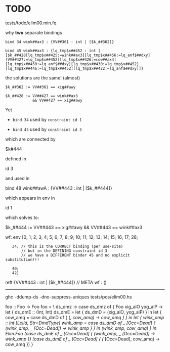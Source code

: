 # TODO

tests/todo/elim00.min.fq

why **two** separate bindings

```
bind 34 wink##ax3 : {VV##361 : int | [$k_##362]}

bind 45 wink##ax3 : {lq_tmp$x##452 : int | [$k_##428[lq_tmp$x##425:=wink##ax3][lq_tmp$x##456:=lq_anf$##dxy][VV##427:=lq_tmp$x##452][lq_tmp$x##426:=cow##ax4][lq_tmp$x##450:=lq_anf$##dxy][lq_tmp$x##430:=lq_tmp$x##452][lq_tmp$x##446:=lq_tmp$x##452][lq_tmp$x##422:=lq_anf$##dxy]]}
```

the solutions are the same! (almost)

```
$k_##362 := VV##361 == xig##awy

$k_##428 := VV##427 == wink##ax3
            && VV##427 == xig##awy
```

Yet  

+ `bind 34` used by `constraint id 1`

+ `bind 45` used by `constraint id 3`

which are connected by

  $k#444  

defined in

  id 3

and used in

  bind 48 wink##awA : {VV##443 : int | [$k_##444]}

which appears in env in

  id 1

which solves to:

  $k_##444 := VV##443 == xig##awy
            && VV##443 == wink##ax3

wf:
  env [0;
       1;
       2;
       3;
       4;
       5;
       6;
       7;
       8;
       9;
       10;
       11;
       12;
       13;
       14;
       15;
       16;
       17;
       28;

       34; // this is the CORRECT binding (per use-site)
           // but in the DEFINING constraint id 3
           // we have a DIFFERENT binder 45 and no explicit substitution!!!

       40;
       42]
  reft {VV##443 : int | [$k_##444]}
  // META wf : ()


----

ghc -ddump-ds -dno-suppress-uniques tests/pos/elim00.hs

foo :: Foo -> Foo
foo =
  \ ds_dmz  ->
    case ds_dmz of { Foo xig_alO yog_alP ->
    let {
      ds_dmE :: (Int, Int)
      ds_dmE =
        let {
          ds_dmD = (xig_alO, yog_alP) } in
        let {
          cow_amq =
            case ds_dmD of { (_, cow_amq) ->
            cow_amq
            } } in
        let {
          wink_amp :: Int
          [LclId, Str=DmdType]
          wink_amp =
            case ds_dmD of _ [Occ=Dead] { (wink_amp, _ [Occ=Dead]) ->
            wink_amp
            } } in
        (wink_amp, cow_amq) } in
    Elim.Foo
      (case ds_dmE of _ [Occ=Dead] { (wink_amp, _ [Occ=Dead]) ->
       wink_amp
       })
      (case ds_dmE of _ [Occ=Dead] { (_ [Occ=Dead], cow_amq) ->
       cow_amq
       })
    }
